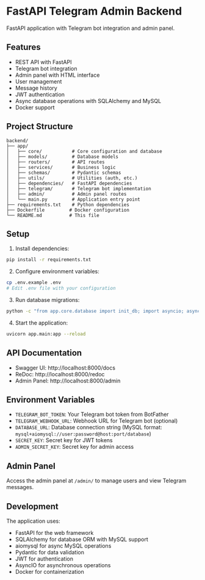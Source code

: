 # FastAPI Telegram Admin Backend

FastAPI application with Telegram bot integration and admin panel.

## Features

- REST API with FastAPI
- Telegram bot integration
- Admin panel with HTML interface
- User management
- Message history
- JWT authentication
- Async database operations with SQLAlchemy and MySQL
- Docker support

## Project Structure

```
backend/
├── app/
│   ├── core/           # Core configuration and database
│   ├── models/         # Database models
│   ├── routers/        # API routes
│   ├── services/       # Business logic
│   ├── schemas/        # Pydantic schemas
│   ├── utils/          # Utilities (auth, etc.)
│   ├── dependencies/   # FastAPI dependencies
│   ├── telegram/       # Telegram bot implementation
│   ├── admin/          # Admin panel routes
│   └── main.py         # Application entry point
├── requirements.txt    # Python dependencies
├── Dockerfile         # Docker configuration
└── README.md          # This file
```

## Setup

1. Install dependencies:
```bash
pip install -r requirements.txt
```

2. Configure environment variables:
```bash
cp .env.example .env
# Edit .env file with your configuration
```

3. Run database migrations:
```bash
python -c "from app.core.database import init_db; import asyncio; asyncio.run(init_db())"
```

4. Start the application:
```bash
uvicorn app.main:app --reload
```

## API Documentation

- Swagger UI: http://localhost:8000/docs
- ReDoc: http://localhost:8000/redoc
- Admin Panel: http://localhost:8000/admin

## Environment Variables

- `TELEGRAM_BOT_TOKEN`: Your Telegram bot token from BotFather
- `TELEGRAM_WEBHOOK_URL`: Webhook URL for Telegram bot (optional)
- `DATABASE_URL`: Database connection string (MySQL format: `mysql+aiomysql://user:password@host:port/database`)
- `SECRET_KEY`: Secret key for JWT tokens
- `ADMIN_SECRET_KEY`: Secret key for admin access

## Admin Panel

Access the admin panel at `/admin/` to manage users and view Telegram messages.

## Development

The application uses:
- FastAPI for the web framework
- SQLAlchemy for database ORM with MySQL support
- aiomysql for async MySQL operations
- Pydantic for data validation
- JWT for authentication
- AsyncIO for asynchronous operations
- Docker for containerization
